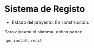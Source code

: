 <h1>Sistema de Registo</h1>

- Estado del proyecto: En construcción.

Para ejecutar el sistema, debes poner:

```npm install react```
